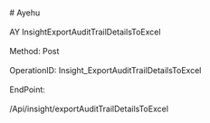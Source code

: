 <br>#     Ayehu</br>
<br>AY InsightExportAuditTrailDetailsToExcel</br>
<br>Method: Post</br>
<br>OperationID: Insight_ExportAuditTrailDetailsToExcel</br>
<br>EndPoint:</br>
<br>/Api/insight/exportAuditTrailDetailsToExcel</br>
